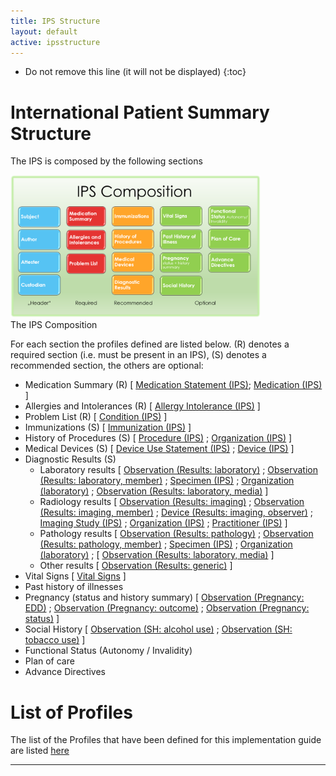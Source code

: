 ```yaml
---
title: IPS Structure
layout: default
active: ipsstructure
---
```



<!-- TOC  the css styling for this is \pages\assets\css\project.css under 'markdown-toc'-->

* Do not remove this line (it will not be displayed)
{:toc}


<!-- end TOC -->


# International Patient Summary Structure

The IPS is composed by the following sections
<div class="image">
<img src="assets/images/IPS_composition.png" width="400" />
<div>The IPS Composition</div>
<p></p>
</div>

For each section the profiles defined are listed below.
(R) denotes a required section (i.e. must be present in an IPS), (S) denotes a recommended section, the others are optional:
* Medication Summary (R) [ <a href="StructureDefinition-MedicationStatement-uv-ips.html">Medication Statement (IPS)</a>; <a href="StructureDefinition-Medication-uv-ips.html">Medication (IPS)</a> ]
* Allergies and Intolerances (R) [ <a href="StructureDefinition-AllergyIntolerance-uv-ips.html">Allergy Intolerance (IPS)</a> ]
* Problem List (R) [ <a href="StructureDefinition-Condition-uv-ips.html">Condition (IPS)</a> ]
* Immunizations (S)
 [ <a href="StructureDefinition-Immunization-uv-ips.html">Immunization (IPS)</a> ]
* History of Procedures (S)
 [ <a href="StructureDefinition-Procedure-uv-ips.html">Procedure (IPS)</a> ;
 <a href="StructureDefinition-Organization-observation-uv-ips.html">Organization (IPS)</a> ]
* Medical Devices (S)
 [ <a href="StructureDefinition-DeviceUseStatement-uv-ips.html">Device Use Statement (IPS)</a> ;
 <a href="StructureDefinition-Device-uv-ips.html">Device (IPS)</a> ]
* Diagnostic Results (S)
  * Laboratory results 
   [ <a href="StructureDefinition-Observation-laboratory-uv-ips.html">Observation (Results: laboratory)</a> ;
   <a href="StructureDefinition-Observation-member-laboratory-uv-ips.html">Observation (Results: laboratory, member)</a> ;
   <a href="StructureDefinition-Specimen-uv-ips.html">Specimen (IPS)</a> ;
   <a href="StructureDefinition-Organization-laboratory-uv-ips.html">Organization (laboratory)</a> ;
   <a href="StructureDefinition-Observation-media-uv-ips.html">Observation (Results: laboratory, media)</a> ]
  * Radiology results
   [ <a href="StructureDefinition-Observation-imaging-uv-ips.html">Observation (Results: imaging)</a> ;
   <a href="StructureDefinition-Observation-member-imaging-uv-ips.html">Observation (Results: imaging, member)</a> ;
   <a href="StructureDefinition-Device-observer-uv-ips.html">Device (Results: imaging, observer)</a> ;
   <a href="StructureDefinition-ImagingStudy-uv-ips.html">Imaging Study (IPS)</a> ;
   <a href="StructureDefinition-Organization-observation-uv-ips.html">Organization (IPS)</a> ;
   <a href="StructureDefinition-Practitioner-uv-ips.html">Practitioner (IPS)</a> ]
  * Pathology results
   [ <a href="StructureDefinition-Observation-pathology-uv-ips.html">Observation (Results: pathology)</a> ;
   <a href="StructureDefinition-Observation-member-pathology-uv-ips.html">Observation (Results: pathology, member)</a> ;
   <a href="StructureDefinition-Specimen-uv-ips.html">Specimen (IPS)</a> ;
   <a href="StructureDefinition-Organization-laboratory-uv-ips.html">Organization (laboratory)</a> ;
   [ <a href="StructureDefinition-Observation-media-uv-ips.html">Observation (Results: laboratory, media)</a> ]
  * Other results 
   [ <a href="StructureDefinition-Observation-uv-ips.html">Observation (Results: generic)</a> ]
* Vital Signs 
  [ <a href="{{site.data.fhir.path}}vitalsigns.html">Vital Signs</a> ]
* Past history of illnesses
* Pregnancy (status and history summary)
 [ <a href="StructureDefinition-Observation-pregnancy-edd-uv-ips.html">Observation (Pregnancy: EDD)</a> ;
 <a href="StructureDefinition-Observation-pregnancy-outcome-uv-ips.html">Observation (Pregnancy: outcome)</a> ;
 <a href="StructureDefinition-Observation-pregnancy-status-uv-ips.html">Observation (Pregnancy: status)</a> ]
* Social History
 [ <a href="StructureDefinition-Observation-alcoholuse-uv-ips.html">Observation (SH: alcohol use)</a> ;
 <a href="StructureDefinition-Observation-tobaccouse-uv-ips.html">Observation (SH: tobacco use)</a> ]
* Functional Status (Autonomy / Invalidity)
* Plan of care
* Advance Directives

# List of Profiles

The list of the Profiles that have been defined for this implementation guide are listed <a href="profiles.html">here</a> 
             

---
